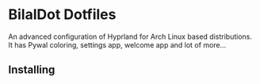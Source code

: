 # BilalDot Dotfiles

An advanced configuration of Hyprland for Arch Linux based distributions. It has Pywal coloring, settings app, welcome app and lot of more...

## Installing
